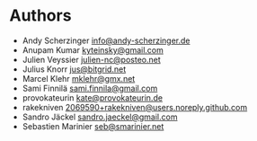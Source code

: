 <!--
  - SPDX-FileCopyrightText: 2023 Nextcloud GmbH and Nextcloud contributors
  - SPDX-License-Identifier: AGPL-3.0-or-later
-->
# Authors

- Andy Scherzinger <info@andy-scherzinger.de>
- Anupam Kumar <kyteinsky@gmail.com>
- Julien Veyssier <julien-nc@posteo.net>
- Julius Knorr <jus@bitgrid.net>
- Marcel Klehr <mklehr@gmx.net>
- Sami Finnilä <sami.finnila@gmail.com>
- provokateurin <kate@provokateurin.de>
- rakekniven <2069590+rakekniven@users.noreply.github.com>
- Sandro Jäckel <sandro.jaeckel@gmail.com>
- Sebastien Marinier <seb@smarinier.net>
